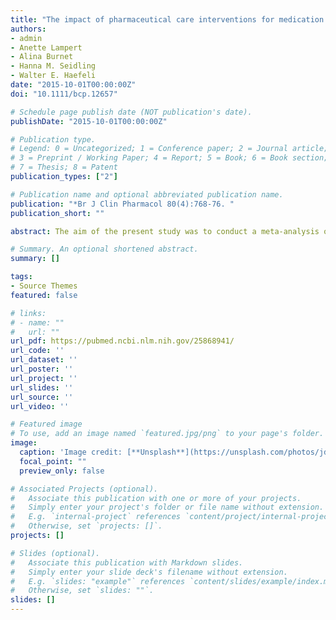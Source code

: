 ```yaml
---
title: "The impact of pharmaceutical care interventions for medication underuse in older people: a systematic review and meta-analysis"
authors:
- admin
- Anette Lampert
- Alina Burnet
- Hanna M. Seidling
- Walter E. Haefeli
date: "2015-10-01T00:00:00Z"
doi: "10.1111/bcp.12657"

# Schedule page publish date (NOT publication's date).
publishDate: "2015-10-01T00:00:00Z"

# Publication type.
# Legend: 0 = Uncategorized; 1 = Conference paper; 2 = Journal article;
# 3 = Preprint / Working Paper; 4 = Report; 5 = Book; 6 = Book section;
# 7 = Thesis; 8 = Patent
publication_types: ["2"]

# Publication name and optional abbreviated publication name.
publication: "*Br J Clin Pharmacol 80(4):768-76. "
publication_short: ""

abstract: The aim of the present study was to conduct a meta-analysis of controlled trials assessing the impact of pharmaceutical care interventions (e.g. medication reviews) on medication underuse in older patients (65 years or older). The databases MEDLINE and EMBASE were searched for controlled studies, and data on interventions, patient characteristics and exposure, and outcome assessment were extracted. Risk of bias was assessed using the Cochrane Collaboration's 'risk of bias' table. Results from reported outcomes were synthesized in multivariate random effects meta-analysis, subgroup meta-analysis and meta-regression. From 954 identified articles, nine controlled studies, mainly comprising a medication review, were included (2542 patients). These interventions were associated with significant reductions in the mean number of omitted drugs per patient (estimate from six studies with 1469 patients: - 0.44; 95% confidence interval -0.61, -0.26) and the proportion of patients with ≥1 omitted drugs (odds ratio from eight studies with 1833 patients: 0.29; 95% confidence interval 0.13, 0.63). The only significant influential factor for improving success was the utilization of explicit screening instruments when conducting a medication review (P = 0.033). Conclusion:  Pharmaceutical care interventions, including medication reviews, can significantly reduce medication underuse in older people. The use of explicit screening instruments alone or in combination with implicit reasoning is strongly recommendable for clinical practice. 

# Summary. An optional shortened abstract.
summary: []

tags:
- Source Themes
featured: false

# links:
# - name: ""
#   url: ""
url_pdf: https://pubmed.ncbi.nlm.nih.gov/25868941/
url_code: ''
url_dataset: ''
url_poster: ''
url_project: ''
url_slides: ''
url_source: ''
url_video: ''

# Featured image
# To use, add an image named `featured.jpg/png` to your page's folder. 
image:
  caption: 'Image credit: [**Unsplash**](https://unsplash.com/photos/jdD8gXaTZsc)'
  focal_point: ""
  preview_only: false

# Associated Projects (optional).
#   Associate this publication with one or more of your projects.
#   Simply enter your project's folder or file name without extension.
#   E.g. `internal-project` references `content/project/internal-project/index.md`.
#   Otherwise, set `projects: []`.
projects: []

# Slides (optional).
#   Associate this publication with Markdown slides.
#   Simply enter your slide deck's filename without extension.
#   E.g. `slides: "example"` references `content/slides/example/index.md`.
#   Otherwise, set `slides: ""`.
slides: []
---
```


